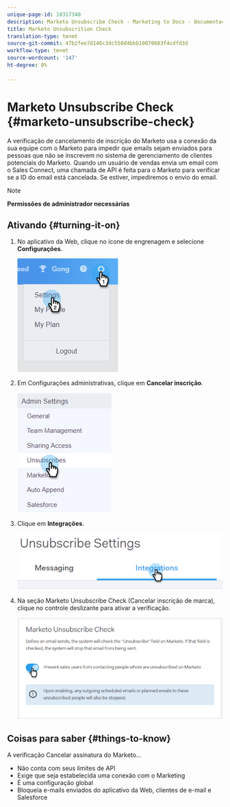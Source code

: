 ```yaml
---
unique-page-id: 18317340
description: Marketo Unsubscribe Check - Marketing to Docs - Documentação do produto
title: Marketo Unsubscrition Check
translation-type: tm+mt
source-git-commit: 47b2fee7d146c3dc558d4bbb10070683f4cdfd3d
workflow-type: tm+mt
source-wordcount: '147'
ht-degree: 0%

---
```



# Marketo Unsubscribe Check {#marketo-unsubscribe-check}

A verificação de cancelamento de inscrição do Marketo usa a conexão da sua equipe com o Marketo para impedir que emails sejam enviados para pessoas que não se inscrevem no sistema de gerenciamento de clientes potenciais do Marketo. Quando um usuário de vendas envia um email com o Sales Connect, uma chamada de API é feita para o Marketo para verificar se a ID do email está cancelada. Se estiver, impediremos o envio do email.

>[!NOTE]
>
>**Permissões de administrador necessárias**

## Ativando {#turning-it-on}

1. No aplicativo da Web, clique no ícone de engrenagem e selecione **Configurações**.

   ![](assets/one-2.png)

1. Em Configurações administrativas, clique em **Cancelar inscrição**.

   ![](assets/two-3.png)

1. Clique em **Integrações**.

   ![](assets/three-3.png)

1. Na seção Marketo Unsubscribe Check (Cancelar inscrição de marca), clique no controle deslizante para ativar a verificação.

   ![](assets/four-2.png)

## Coisas para saber {#things-to-know}

A verificação Cancelar assinatura do Marketo...

* Não conta com seus limites de API
* Exige que seja estabelecida uma conexão com o Marketing
* É uma configuração global
* Bloqueia e-mails enviados do aplicativo da Web, clientes de e-mail e Salesforce

